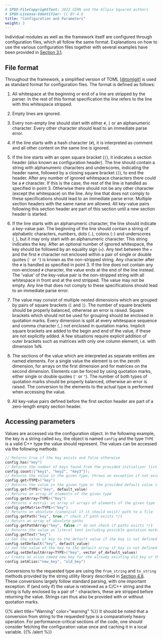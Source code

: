```yaml
---
# SPDX-FileCopyrightText: 2022 CERN and the Allpix Squared authors
# SPDX-License-Identifier: CC-BY-4.0
title: "Configuration and Parameters"
weight: 3
---
```


Individual modules as well as the framework itself are configured through configuration files, which all follow the same
format. Explanations on how to use the various configuration files together with several examples have been provided in
[Section 3.1](../../03_getting_started/01_configuration_files).

## File format

Throughout the framework, a simplified version of TOML \[[@tomlgit]\] is used as standard format for configuration files. The
format is defined as follows:

1.  All whitespace at the beginning or end of a line are stripped by the parser. In the rest of this format specification the
    *line* refers to the line with this whitespace stripped.

2.  Empty lines are ignored.

3.  Every non-empty line should start with either `#`, `[` or an alphanumeric character. Every other character should lead to
    an immediate parse error.

4.  If the line starts with a hash character (`#`), it is interpreted as comment and all other content on the same line is
    ignored.

5.  If the line starts with an open square bracket (`[`), it indicates a section header (also known as configuration header).
    The line should contain a string with alphanumeric characters and underscores, indicating the header name, followed by a
    closing square bracket (`]`), to end the header. After any number of ignored whitespace characters there could be a `#`
    character. If this is the case, the rest of the line is handled as specified in point 3. Otherwise there should not be
    any other character (except the whitespace) on the line. Any line that does not comply to these specifications should
    lead to an immediate parse error. Multiple section headers with the same name are allowed. All key-value pairs following
    this section header are part of this section until a new section header is started.

6.  If the line starts with an alphanumeric character, the line should indicate a key-value pair. The beginning of the line
    should contain a string of alphabetic characters, numbers, dots (`.`), colons (`:`) and underscores (`_`), but it may
    only start with an alphanumeric character. This string indicates the key. After an optional number of ignored whitespace,
    the key should be followed by an equality sign (`=`). Any text between the `=` and the first `#` character not enclosed
    within a pair of single or double quotes (`'` or `"`) is known as the non-stripped string. Any character after the `#` is
    handled as specified in point 3. If the line does not contain any non-enclosed `#` character, the value ends at the end
    of the line instead. The 'value' of the key-value pair is the non-stripped string with all whitespace in front and at the
    end stripped. The value may not be empty. Any line that does not comply to these specifications should lead to an
    immediate parse error.

7.  The value may consist of multiple nested dimensions which are grouped by pairs of square brackets (`[` and `]`). The
    number of square brackets should be properly balanced, otherwise an error is raised. Square brackets which should not be
    used for grouping should be enclosed in quotation marks. Every dimension is split at every whitespace sequence and comma
    character (`,`) not enclosed in quotation marks. Implicit square brackets are added to the begin and end of the value, if
    these are not explicitly added. A few situations require explicit addition of outer brackets such as matrices with only
    one column element, i.e. with dimension 1xN.

8.  The sections of the value which are interpreted as separate entities are named elements. For a single value the element
    is on the zeroth dimension, for arrays on the first dimension and for matrices on the second dimension. Elements can be
    forced by using quotation marks, either single or double quotes (`'` or `"`). The number of both types of quotation marks
    should be properly balanced, otherwise an error is raised. The conversion to the elements to the actual type is performed
    when accessing the value.

9.  All key-value pairs defined before the first section header are part of a zero-length empty section header.

## Accessing parameters

Values are accessed via the configuration object. In the following example, the key is a string called `key`, the object is
named `config` and the type `TYPE` is a valid C++ type the value should represent. The values can be accessed via the
following methods:

```cpp
// Returns true if the key exists and false otherwise
config.has("key")
// Returns the number of keys found from the provided initializer list:
config.count({"key1", "key2", "key3"});
// Returns the value in the given type, throws an exception if not existing or a conversion to TYPE is not possible
config.get<TYPE>("key")
// Returns the value in the given type or the provided default value if it does not exist
config.get<TYPE>("key", default_value)
// Returns an array of elements of the given type
config.getArray<TYPE>("key")
// Returns a matrix: an array of arrays of elements of the given type
config.getMatrix<TYPE>("key")
// Returns an absolute (canonical if it should exist) path to a file
config.getPath("key", true /* check if path exists */)
// Return an array of absolute paths
config.getPathArray("key", false /* do not check if paths exists */)
// Returns the value as literal text including possible quotation marks
config.getText("key")
// Set the value of key to the default value if the key is not defined
config.setDefault("key", default_value)
// Set the value of the key to the default array if key is not defined
config.setDefaultArray<TYPE>("key", vector_of_default_values)
// Create an alias named new_key for the already existing old_key or throws an exception if the old_key does not exist
config.setAlias("new_key", "old_key")
```

Conversions to the requested type are using the `from_string` and `to_string` methods provided by the string utility library
described in [Section 4.8](.././08_logging#internal-utilities). These conversions largely follow standard parsing, with one
important exception. If (and only if) the value is retrieved as a C/C++ string and the string is fully enclosed by a pair of
`"` characters, these are stripped before returning the value. Strings can thus also be provided with or without quotation
marks.

{{% alert title="Warning" color="warning" %}}
It should be noted that a conversion from string to the requested type is a comparatively heavy operation. For
performance-critical sections of the code, one should consider fetching the configuration value once and caching it in a
local variable.
{{% /alert %}}


[@tomlgit]: https://github.com/toml-lang/toml
